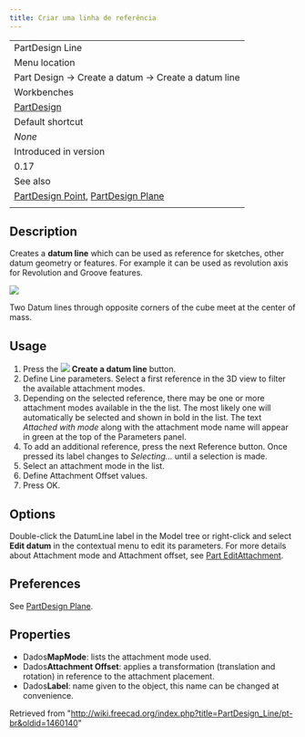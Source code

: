 ```yaml
---
title: Criar uma linha de referência
---
```

|  |
| --- |
| PartDesign Line |
| Menu location |
| Part Design → Create a datum → Create a datum line |
| Workbenches |
| [PartDesign](/PartDesign_Workbench "PartDesign Workbench") |
| Default shortcut |
| *None* |
| Introduced in version |
| 0.17 |
| See also |
| [PartDesign Point](/PartDesign_Point "PartDesign Point"), [PartDesign Plane](/PartDesign_Plane "PartDesign Plane") |
|  |

## Description

Creates a **datum line** which can be used as reference for sketches, other datum geometry or features. For example it can be used as revolution axis for Revolution and Groove features.

![](/images/Datum_line.png)

Two Datum lines through opposite corners of the cube meet at the center of mass.

## Usage

1. Press the ![](/images/PartDesign_Line.svg) **Create a datum line** button.
2. Define Line parameters. Select a first reference in the 3D view to filter the available attachment modes.
3. Depending on the selected reference, there may be one or more attachment modes available in the the list. The most likely one will automatically be selected and shown in bold in the list. The text *Attached with mode* along with the attachment mode name will appear in green at the top of the Parameters panel.
4. To add an additional reference, press the next Reference button. Once pressed its label changes to *Selecting...* until a selection is made.
5. Select an attachment mode in the list.
6. Define Attachment Offset values.
7. Press OK.

## Options

Double-click the DatumLine label in the Model tree or right-click and select **Edit datum** in the contextual menu to edit its parameters. For more details about Attachment mode and Attachment offset, see [Part EditAttachment](/Part_EditAttachment "Part EditAttachment").

## Preferences

See [PartDesign Plane](/PartDesign_Plane#Preferences "PartDesign Plane").

## Properties

* Dados**MapMode**: lists the attachment mode used.
* Dados**Attachment Offset**: applies a transformation (translation and rotation) in reference to the attachment placement.
* Dados**Label**: name given to the object, this name can be changed at convenience.

Retrieved from "<http://wiki.freecad.org/index.php?title=PartDesign_Line/pt-br&oldid=1460140>"